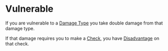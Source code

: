# Vulnerable

If you are vulnerable to a [Damage Type](../Combat/Damage%20Types/!Damage%20Types.md) you take double damage from that damage type.

If that damage requires you to make a [Check](../Core%20Procedures/Check.md), you have [Disadvantage](../Die%20Rolling%20Mechanics/Disadvantage.md) on that check.
